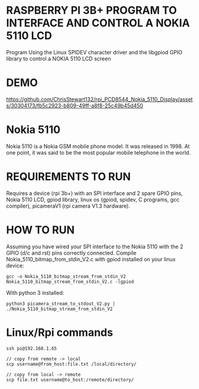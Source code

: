 # RASPBERRY PI 3B+ PROGRAM TO INTERFACE AND CONTROL A NOKIA 5110 LCD
Program Using the Linux SPIDEV character driver and the libgpiod GPIO library to control a NOKIA 5110 LCD screen

# DEMO
https://github.com/ChrisStewart132/rpi_PCD8544_Nokia_5110_Display/assets/30304173/fb5c2923-b809-49ff-a8f8-25c49b45d450

# Nokia 5110
Nokia 5110 is a Nokia GSM mobile phone model. It was released in 1998. At one point, it was said to be the most popular mobile telephone in the world. 

# REQUIREMENTS TO RUN
Requires a device (rpi 3b+) with an SPI interface and 2 spare GPIO pins, Nokia 5110 LCD, gpiod library, linux os (gpiod, spidev, C programs, gcc compiler), picameraV1 (rpi camera V1.3 hardware).

# HOW TO RUN
Assuming you have wired your SPI interface to the Nokia 5110 with the 2 GPIO (d/c and rst) pins correctly connected.
Compile Nokia_5110_bitmap_from_stdin_V2.c with gpiod installed on your linux device: 
```
gcc -o Nokia_5110_bitmap_stream_from_stdin_V2 Nokia_5110_bitmap_stream_from_stdin_V2.c -lgpiod
```
With python 3 installed:
```
python3 picamera_stream_to_stdout_V2.py | ./Nokia_5110_bitmap_stream_from_stdin_V2
```


# Linux/Rpi commands
```
ssh pi@192.168.1.65

// copy from remote -> local
scp username@from_host:file.txt /local/directory/

// copy from local -> remote
scp file.txt username@to_host:/remote/directory/
```
